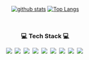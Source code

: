
<div align="center">

  <!--
  **JM2308/JM2308** is a ✨ _special_ ✨ repository because its `README.md` (this file) appears on your GitHub profile.
  Here are some ideas to get you started:
  - 🔭 I’m currently working on ...
  - 🌱 I’m currently learning ...
  - 👯 I’m looking to collaborate on ...
  - 🤔 I’m looking for help with ...
  - 💬 Ask me about ...
  - 📫 How to reach me: ...
  - 😄 Pronouns: ...
  - ⚡ Fun fact: ...
  -->

  [![github stats](https://github-readme-stats.vercel.app/api?username=JM2308&show_icons=true&hide_border=true)](https://github.com/JM2308)
  [![Top Langs](https://github-readme-stats.vercel.app/api/top-langs/?username=JM2308&layout=compact)](https://github.com/JM2308)
  
</div>

<br>

<h3 align="center"> 💻 Tech Stack 💻 </h3>
<!-- <p align="center"> Techs that I've used at least once </p> -->

<p align="center">
  <img src="https://img.shields.io/badge/HTML-FF0033?style=flat-square&logo=html5&logoColor=white"/></a>&nbsp 
  <img src="https://img.shields.io/badge/css-1572B6?style=flat-square&logo=css3&logoColor=white"/></a>&nbsp 
  <img src="https://img.shields.io/badge/Javascript-ffb13b?style=flat-square&logo=javascript&logoColor=white"/></a>&nbsp 
  <img src="https://img.shields.io/badge/Android-3DDC84?style=flat-square&logo=Android&logoColor=white"/></a>&nbsp 
  <img src="https://img.shields.io/badge/C-A8B9CC?style=flat-square&logo=C&logoColor=white"/></a>&nbsp 
  <img src="https://img.shields.io/badge/Python-3766AB?style=flat-square&logo=Python&logoColor=white"/></a>&nbsp 
  <img src="https://img.shields.io/badge/Java-007396?style=flat-square&logo=Java&logoColor=white"/></a>&nbsp 
  <img src="https://img.shields.io/badge/Mysql-33CCFF?style=flat-square&logo=MySql&logoColor=white"/></a>&nbsp 
  <img src="https://img.shields.io/badge/Firebase-FFE400?style=flat-square&logo=Firebase&logoColor=white"/></a>&nbsp 
</p>
<br>
